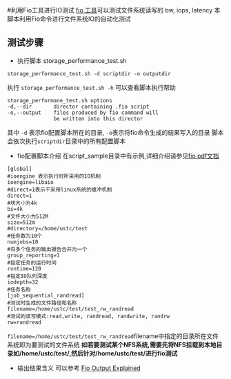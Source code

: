 #利用Fio工具进行IO测试
[fio 工具](https://media.readthedocs.org/pdf/fio/latest/fio.pdf)可以测试文件系统读写的 bw, iops, latency
本脚本利用Fio命令进行文件系统IO的自动化测试
## 测试步骤
- 执行脚本  storage_performance_test.sh
```
storage_performance_test.sh -d scriptdir -o outputdir
```
执行 `storage_performance_test.sh -h` 可以查看脚本执行帮助

```
storage_performane_test.sh options
-d,--dir       director containing .fio script
-o,--output    files produced by fio command will
               be written into this director
```
其中 `-d` 表示fio配置脚本所在的目录, `-o`表示将fio命令生成的结果写入的目录
脚本会依次执行`scriptdir`目录中的所有配置脚本
- fio配置脚本介绍
在script_sample目录中有示例,详细介绍请参见[fio pdf文档](https://media.readthedocs.org/pdf/fio/latest/fio.pdf)

```
[global]
#ioengine 表示执行时所采用的IO机制
ioengine=libaio
#direct=1表示不采用linux系统的缓冲机制
direct=1
#块大小为4k
bs=4k
#文件大小为512M
size=512m
#directory=/home/ustc/test
#任务数为10个
numjobs=10
#将多个任务的输出报告合并为一个
group_reporting=1
#指定任务的运行时间
runtime=120
#指定IO队列深度
iodepth=32
#任务名称
[job_sequential_randread]
#测试时生成的文件路径和名称
filename=/home/ustc/test/test_rw_randread
#测试的读写模式:read,write, randread, randwrite, randrw
rw=randread
```
`filename=/home/ustc/test/test_rw_randread`filename中指定的目录所在文件系统即为要测试的文件系统
**如若要测试某个NFS系统,需要先将NFS挂载到本地目录如/home/ustc/test/,然后针对/home/ustc/test/进行fio测试**

- 输出结果含义
可以参考 [Fio Output Explained](http://tobert.github.io/post/2014-04-17-fio-output-explained.html)